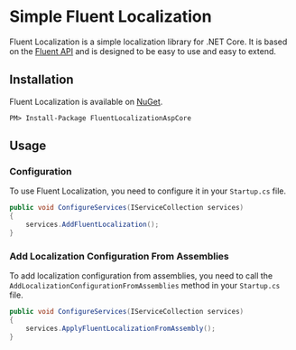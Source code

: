 # Simple Fluent Localization
Fluent Localization is a simple localization library for .NET Core. It is based on the [Fluent API](https://en.wikipedia.org/wiki/Fluent_interface) and is designed to be easy to use and easy to extend.

## Installation
Fluent Localization is available on [NuGet](https://www.nuget.org/packages/FluentLocalizationAspCore/).

```
PM> Install-Package FluentLocalizationAspCore
```

## Usage
### Configuration
To use Fluent Localization, you need to configure it in your `Startup.cs` file.

```csharp
public void ConfigureServices(IServiceCollection services)
{
    services.AddFluentLocalization();
}
```
### Add Localization Configuration From Assemblies
To add localization configuration from assemblies, you need to call the `AddLocalizationConfigurationFromAssemblies` method in your `Startup.cs` file.

```csharp
public void ConfigureServices(IServiceCollection services)
{
    services.ApplyFluentLocalizationFromAssembly();
}
```